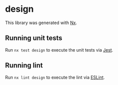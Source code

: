 # design

This library was generated with [Nx](https://nx.dev).

## Running unit tests

Run `nx test design` to execute the unit tests via [Jest](https://jestjs.io).

## Running lint

Run `nx lint design` to execute the lint via [ESLint](https://eslint.org/).
